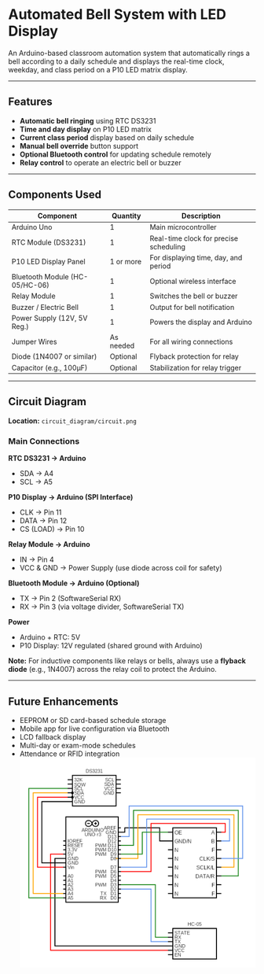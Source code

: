 # Automated Bell System with LED Display

An Arduino-based classroom automation system that automatically rings a bell according to a daily schedule and displays the real-time clock, weekday, and class period on a P10 LED matrix display.

---

## **Features**

- **Automatic bell ringing** using RTC DS3231
- **Time and day display** on P10 LED matrix
- **Current class period** display based on daily schedule
- **Manual bell override** button support
- **Optional Bluetooth control** for updating schedule remotely
- **Relay control** to operate an electric bell or buzzer

---

## **Components Used**

| **Component**               | **Quantity** | **Description**                                  |
|-----------------------------|--------------|--------------------------------------------------|
| Arduino Uno                 | 1            | Main microcontroller                             |
| RTC Module (DS3231)         | 1            | Real-time clock for precise scheduling           |
| P10 LED Display Panel       | 1 or more    | For displaying time, day, and period             |
| Bluetooth Module (HC-05/HC-06) | 1         | Optional wireless interface                      |
| Relay Module                | 1            | Switches the bell or buzzer                      |
| Buzzer / Electric Bell      | 1            | Output for bell notification                     |
| Power Supply (12V, 5V Reg.) | 1            | Powers the display and Arduino                   |
| Jumper Wires                | As needed    | For all wiring connections                       |
| Diode (1N4007 or similar)   | Optional     | Flyback protection for relay                     |
| Capacitor (e.g., 100µF)     | Optional     | Stabilization for relay trigger                  |

---

## **Circuit Diagram**

**Location:** `circuit_diagram/circuit.png`

### **Main Connections**

**RTC DS3231 → Arduino**
- SDA → A4  
- SCL → A5

**P10 Display → Arduino (SPI Interface)**
- CLK → Pin 11  
- DATA → Pin 12  
- CS (LOAD) → Pin 10  

**Relay Module → Arduino**
- IN → Pin 4  
- VCC & GND → Power Supply (use diode across coil for safety)

**Bluetooth Module → Arduino (Optional)**
- TX → Pin 2 (SoftwareSerial RX)  
- RX → Pin 3 (via voltage divider, SoftwareSerial TX)

**Power**
- Arduino + RTC: 5V  
- P10 Display: 12V regulated (shared ground with Arduino)

**Note:** For inductive components like relays or bells, always use a **flyback diode** (e.g., 1N4007) across the relay coil to protect the Arduino.

---

## **Future Enhancements**

- EEPROM or SD card-based schedule storage
- Mobile app for live configuration via Bluetooth
- LCD fallback display
- Multi-day or exam-mode schedules
- Attendance or RFID integration
![Circuit Diagram](circuit_diagram/circuit.png)
